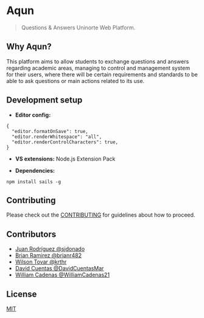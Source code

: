 # Aqun
> Questions & Answers Uninorte Web Platform.

## Why Aqun?
This platform aims to allow students to exchange questions and answers regarding academic areas, managing to control and management system for their users, where there will be certain requirements and standards to be able to ask questions or main actions related to its use.

## Development setup

* **Editor config:**
```
{
  "editor.formatOnSave": true,
  "editor.renderWhitespace": "all",
  "editor.renderControlCharacters": true,
}
```
* **VS extensions:**
Node.js Extension Pack

* **Dependencies:**
```
npm install sails -g
```
## Contributing
Please check out the [CONTRIBUTING](//github.com/OpenSourceUN/aqun/blob/master/CONTRIBUTING.md) for guidelines about how to proceed.

## Contributors 
- [Juan Rodríguez @sjdonado](//github.com/sjdonado)
- [Brian Ramirez @brianr482](//github.com/brianr482)
- [Wilson Tovar @krthr](//github.com/krthr)
- [David Cuentas @DavidCuentasMar](//github.com/DavidCuentasMar)
- [William Cadenas @WilliamCadenas21](//github.com/WilliamCadenas21)


## License
[MIT](//github.com/OpenSourceUN/aqun/blob/master/LICENSE)
